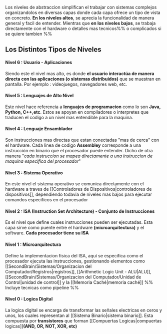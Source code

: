 Los niveles de abstraccion simplifican el trabajar con sistemas complejos organizandolos en diversas capas donde cada capa ofrece un tipo de vista en concreto.
**En los niveles altos**, se aprecia la funcionalidad de manera general y facil de entender. Mientras que **en los niveles bajos**, se trabaja directamente con el hardware o detalles mas tecnicos%% o complicados si se quiere tambien %%

## Los Distintos Tipos de Niveles
#### Nivel 6 : Usuario - Aplicaciones
Siendo este el nivel mas alto, es donde **el usuario interactúa de manera directa con las aplicaciones (o sistemas distribuidos)** que se muestran en pantalla. Por ejemplo : videojuegos, navegadores web, etc.

#### Nivel 5 : Lenguajes de Alto Nivel
Este nivel hace referencia a **lenguajes de programacion** como lo son **Java, Python, C++,etc**. Estos se apoyan en compiladores o interpretes que traducen el codigo a un nivel mas entendible para la maquina.

#### Nivel 4 : Lenguaje Ensamblador
Son instrucciones mas directas que estan conectadas "mas de cerca" con el hardware. Cada linea de codigo **Assembley** corresponde a una instrucción en binario que el procesador puede entender. Dicho de otra manera "*cada instruccion se mapea directamente a una instruccion de maquina especifica del procesador*"

#### Nivel 3 : Sistema Operativo
En este nivel el sistema operativo se comunica directamente con el hardware a traves de [[Controladores de Dispositivos|controladores de dispositivos]], dependiendo todavia de niveles mas bajos para ejecutar comandos especificos en el procesador

#### Nivel 2 : ISA (Instruction Set Architecture) - Conjunto de Instrucciones
Es el nivel que define cuales instrucciones pueden ser ejecutadas. Esta capa sirve como puente entre el hardware **(microarquitectura)** y el software. **Cada procesador tiene su ISA**

#### Nivel 1 : Microarquitectura
Define la implementacion fisica del ISA, aquí se especifica como el procesador ejecuta las instrucciones, gestionando elementos como [[SecondBrain/Sistemas/Organizacion del Computador/Registros|registros]], [[Arithmetic Logic Unit - ALU|ALU]], [[SecondBrain/Sistemas/Organizacion del Computador/Unidad de Control|unidad de control]] y la [[Memoria Caché|memoria caché]]
%% Incluye tecnicas como pipeline %%

#### Nivel 0 : Logica Digital
La logica digital se encarga de transformar las señales electricas en ceros y unos, los cuales representan al [[Sistema Binario|sistema binario]]. Esta compuesta por **transistores** que forman [[Compuertas Logicas|compuertas logicas]]**(AND, OR, NOT, XOR, etc)**